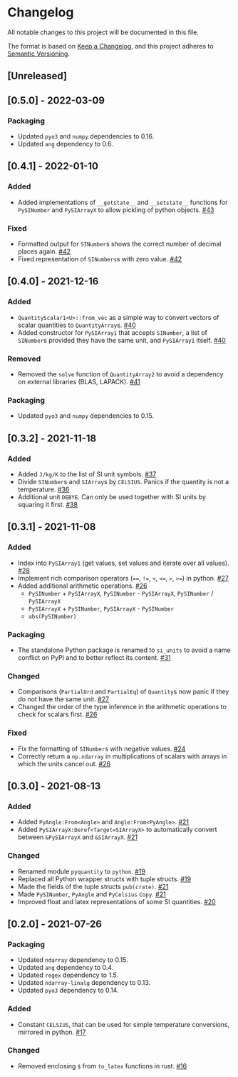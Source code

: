 # Changelog
All notable changes to this project will be documented in this file.

The format is based on [Keep a Changelog](https://keepachangelog.com/en/1.0.0/),
and this project adheres to [Semantic Versioning](https://semver.org/spec/v2.0.0.html).

## [Unreleased]

## [0.5.0] - 2022-03-09
### Packaging
- Updated `pyo3` and `numpy` dependencies to 0.16.
- Updated `ang` dependency to 0.6.

## [0.4.1] - 2022-01-10
### Added
- Added implementations of `__getstate__` and `__setstate__` functions for `PySINumber` and `PySIArrayX` to allow pickling of python objects.  [#43](https://github.com/itt-ustutt/quantity/pull/43)

### Fixed
- Formatted output for `SINumber`s shows the correct number of decimal places again. [#42](https://github.com/itt-ustutt/quantity/pull/42)
- Fixed representation of `SINumbers`s with zero value. [#42](https://github.com/itt-ustutt/quantity/pull/42)

## [0.4.0] - 2021-12-16
### Added
- `QuantityScalar1<U>::from_vec` as a simple way to convert vectors of scalar quantities to `QuantityArray`s. [#40](https://github.com/itt-ustutt/quantity/pull/40)
- Added constructor for `PySIArray1` that accepts `SINumber`, a list of `SINumber`s provided they have the same unit, and `PySIArray1` itself. [#40](https://github.com/itt-ustutt/quantity/pull/40)

### Removed
- Removed the `solve` function of `QuantityArray2` to avoid a dependency on external libraries (BLAS, LAPACK). [#41](https://github.com/itt-ustutt/quantity/pull/41)

### Packaging
- Updated `pyo3` and `numpy` dependencies to 0.15.

## [0.3.2] - 2021-11-18
### Added
- Added `J/kg/K` to the list of SI unit symbols. [#37](https://github.com/itt-ustutt/quantity/pull/37)
- Divide `SINumber`s and `SIArray`s by `CELSIUS`. Panics if the quantity is not a temperature. [#36](https://github.com/itt-ustutt/quantity/pull/36)
- Additional unit `DEBYE`. Can only be used together with SI units by squaring it first. [#38](https://github.com/itt-ustutt/quantity/pull/38)


## [0.3.1] - 2021-11-08
### Added
- Index into `PySIArray1` (get values, set values and iterate over all values). [#28](https://github.com/itt-ustutt/quantity/pull/28)
- Implement rich comparison operators (`==`, `!=`, `<`, `<=`, `>`, `>=`) in python. [#27](https://github.com/itt-ustutt/quantity/pull/27)
- Added additional arithmetic operations. [#26](https://github.com/itt-ustutt/quantity/pull/26)
  - `PySINumber` + `PySIArrayX`, `PySINumber` - `PySIArrayX`, `PySINumber` / `PySIArrayX`
  - `PySIArrayX` + `PySINumber`, `PySIArrayX` - `PySINumber`
  - `abs(PySINumber)`

### Packaging
- The standalone Python package is renamed to `si_units` to avoid a name conflict on PyPI and to better reflect its content. [#31](https://github.com/itt-ustutt/quantity/pull/31)

### Changed
- Comparisons (`PartialOrd` and `PartialEq`) of `Quantity`s now panic if they do not have the same unit. [#27](https://github.com/itt-ustutt/quantity/pull/27)
- Changed the order of the type inference in the arithmetic operations to check for scalars first. [#26](https://github.com/itt-ustutt/quantity/pull/26)

### Fixed
- Fix the formatting of `SINumber`s with negative values. [#24](https://github.com/itt-ustutt/quantity/pull/24)
- Correctly return a `np.ndarray` in multiplications of scalars with arrays in which the units cancel out. [#26](https://github.com/itt-ustutt/quantity/pull/26)

## [0.3.0] - 2021-08-13
### Added
- Added `PyAngle:From<Angle>` and `Angle:From<PyAngle>`. [#21](https://github.com/itt-ustutt/quantity/pull/21)
- Added `PySIArrayX:Deref<Target=SIArrayX>` to automatically convert between `&PySIArrayX` and `&SIArrayX`. [#21](https://github.com/itt-ustutt/quantity/pull/21)

### Changed
- Renamed module `pyquantity` to `python`. [#19](https://github.com/itt-ustutt/quantity/pull/19)
- Replaced all Python wrapper structs with tuple structs. [#19](https://github.com/itt-ustutt/quantity/pull/19)
- Made the fields of the tuple structs `pub(crate)`. [#21](https://github.com/itt-ustutt/quantity/pull/21)
- Made `PySINumber`, `PyAngle` and `PyCelsius` `Copy`. [#21](https://github.com/itt-ustutt/quantity/pull/21)
- Improved float and latex representations of some SI quantities. [#20](https://github.com/itt-ustutt/quantity/pull/19)

## [0.2.0] - 2021-07-26
### Packaging
- Updated `ndarray` dependency to 0.15.
- Updated `ang` dependency to 0.4.
- Updated `regex` dependency to 1.5.
- Updated `ndarray-linalg` dependency to 0.13.
- Updated `pyo3` dependency to 0.14.

### Added
- Constant `CELSIUS`, that can be used for simple temperature conversions, mirrored in python. [#17](https://github.com/itt-ustutt/quantity/pull/17)

### Changed
- Removed enclosing `$` from `to_latex` functions in rust. [#16](https://github.com/itt-ustutt/quantity/pull/16)
